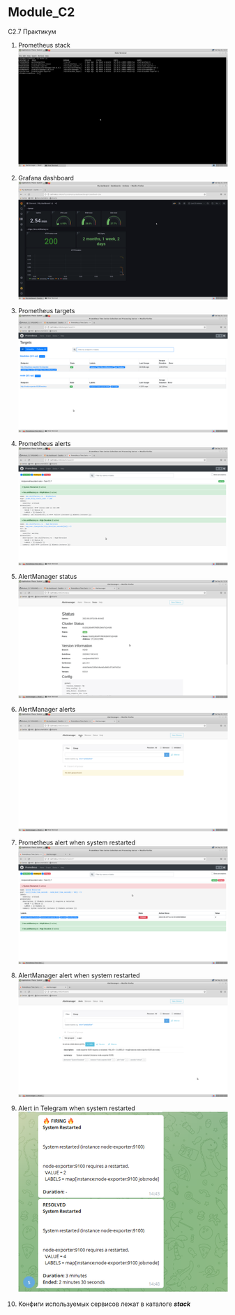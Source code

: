 # Module_C2
C2.7 Практикум

1. Prometheus stack
![Prometheus stack](/images/prometeus_stack.png)

2. Grafana dashboard
![Grafana dashboard](/images/grafana.png)

3. Prometheus targets
![Prometheus_targets](/images/prometeus_targets.png)

4. Prometheus alerts
![Prometheus_alerts](/images/prometeus_alerts.png)

5. AlertManager status
![AlertManager_status](/images/alertmanager_status.png)

6. AlertManager alerts
![AlertManager_alerts](/images/alertmanager_alerts.png)

7. Prometheus alert when system restarted
![Prometheus_alert](/images/alert_prom.png)

8. AlertManager alert when system restarted
![AlertManager_alert](/images/alertmanager_alert.png)

9. Alert in Telegram when system restarted
![Bot_alert](/images/bot.png)

10. Конфиги используемых сервисов лежат в каталоге ***stack***
